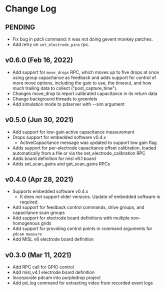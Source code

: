 # Change Log

## PENDING

- Fix bug in pdcli command: it was not doing gevent monkey patches.
- Add retry on `set_electrode_pins` rpc.

## v0.6.0 (Feb 16, 2022)

- Add support for `move_drops` RPC, which moves up to five drops at once using
  group capacitance as feedback and adds support for control of more move options,
  including the gain to use, the timeout, and how much trailing data to collect
  ("post_capture_time").
- Changes move_drop to report calibrated capacitance in its return data
- Change background threads to greenlets
- Add simulation mode to pdserver with --sim argument

## v0.5.0 (Jun 30, 2021)

- Add support for low-gain active capacitance measurement
- Drops support for embedded software v0.4.x
  - ActiveCapacitance message was updated to support low gain flag
- Adds support for per-electrode capacitance offset calibration, loaded
  automatically from a file or via the set_electrode_calibration RPC
- Adds board definition for misl v6.1 board
- Adds set_scan_gains and get_scan_gains RPCs

## v0.4.0 (Apr 28, 2021)

- Supports embedded software v0.4.x
  - It does *not* support older versions. Update of embedded software is required.
- Add support for feedback control commands, drive groups, and capacitance
scan groups
- Add support for electrode board definitions with multiple non-homogenous grids
- Add support for providing control points in command arguments for `pdcam measure`
- Add MISL v6 electrode board definition

## v0.3.0 (Mar 11, 2021)

- Add RPC call for GPIO control
- Add misl_v4.1 electrode board definition
- Incorporate pdcam into purpledrop project
- Add pd_log command for extracting video from recorded event logs
